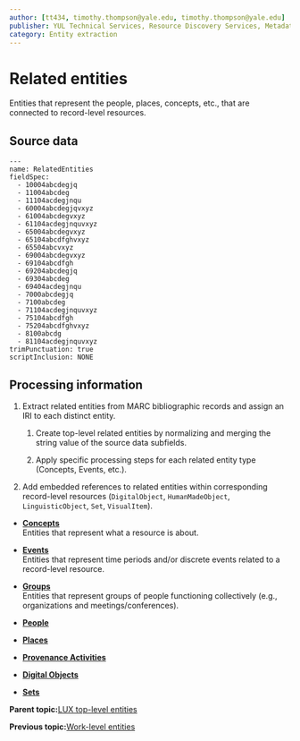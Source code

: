 ```yaml
---
author: [tt434, timothy.thompson@yale.edu, timothy.thompson@yale.edu]
publisher: YUL Technical Services, Resource Discovery Services, Metadata Services Unit
category: Entity extraction
---
```


# Related entities

Entities that represent the people, places, concepts, etc., that are connected to record-level resources.

## Source data

```
---
name: RelatedEntities
fieldSpec:
  - 10004abcdegjq
  - 11004abcdeg
  - 11104acdegjnqu
  - 60004abcdegjqvxyz
  - 61004abcdegvxyz
  - 61104acdegjnquvxyz
  - 65004abcdegvxyz
  - 65104abcdfghvxyz 
  - 65504abcvxyz
  - 69004abcdegvxyz
  - 69104abcdfgh
  - 69204abcdegjq
  - 69304abcdeg
  - 69404acdegjnqu
  - 7000abcdegjq
  - 7100abcdeg
  - 71104acdegjnquvxyz
  - 75104abcdfgh
  - 75204abcdfghvxyz  
  - 8100abcdg
  - 81104acdegjnquvxyz
trimPunctuation: true
scriptInclusion: NONE
```

## Processing information

1.  Extract related entities from MARC bibliographic records and assign an IRI to each distinct entity.

    1.  Create top-level related entities by normalizing and merging the string value of the source data subfields.

    2.  Apply specific processing steps for each related entity type \(Concepts, Events, etc.\).

2.  Add embedded references to related entities within corresponding record-level resources \(`DigitalObject`, `HumanMadeObject`, `LinguisticObject`, `Set`, `VisualItem`\).


-   **[Concepts](../concepts/concepts.md)**  
Entities that represent what a resource is about.
-   **[Events](../concepts/events.md)**  
Entities that represent time periods and/or discrete events related to a record-level resource.
-   **[Groups](../concepts/groups.md)**  
Entities that represent groups of people functioning collectively \(e.g., organizations and meetings/conferences\).
-   **[People](../concepts/people.md)**  

-   **[Places](../concepts/places.md)**  

-   **[Provenance Activities](../concepts/provenance_activities.md)**  

-   **[Digital Objects](../concepts/related_digital_objects.md)**  

-   **[Sets](../concepts/related_sets.md)**  


**Parent topic:**[LUX top-level entities](../concepts/lux_top-level_entities.md)

**Previous topic:**[Work-level entities](../concepts/work_level_entities.md)

